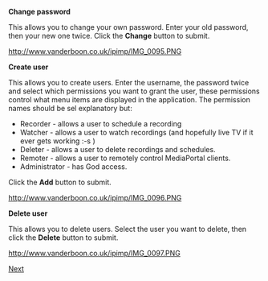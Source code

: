 **Change password**

This allows you to change your own password.  Enter your old password, then your new one twice.  Click the **Change** button to submit.

http://www.vanderboon.co.uk/ipimp/IMG_0095.PNG

**Create user**

This allows you to create users.  Enter the username, the password twice and select which permissions you want to grant the user, these permissions control what menu items are displayed in the application.  The permission names should be sel explanatory but:
  * Recorder - allows a user to schedule a recording
  * Watcher - allows a user to watch recordings (and hopefully live TV if it ever gets working :-s )
  * Deleter - allows a user to delete recordings and schedules.
  * Remoter - allows a user to remotely control MediaPortal clients.
  * Administrator - has God access.

Click the **Add** button to submit.

http://www.vanderboon.co.uk/ipimp/IMG_0096.PNG

**Delete user**

This allows you to delete users.  Select the user you want to delete, then click the **Delete** button to submit.

http://www.vanderboon.co.uk/ipimp/IMG_0097.PNG

[Next](iPiMP_Admin.md)
